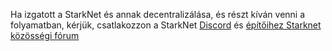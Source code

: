 Ha izgatott a StarkNet és annak decentralizálása, és részt kíván venni a folyamatban, kérjük, csatlakozzon a StarkNet [Discord](https://starknet.io/discord) és [építőihez Starknet közösségi fórum](https://community.starknet.io/)